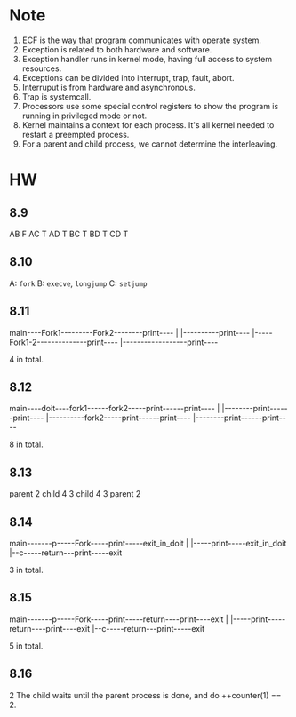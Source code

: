 # Note 

1. ECF is the way that program communicates with operate system.
2. Exception is related to both hardware and software.
3. Exception handler runs in kernel mode, having full access to system resources.
4. Exceptions can be divided into interrupt, trap, fault, abort.
5. Interruput is from hardware and asynchronous.
6. Trap is systemcall.
7. Processors use some special control registers to show the program is running in privileged mode or not.
8. Kernel maintains a context for each process. It's all kernel needed to restart a preempted process. 
9. For a parent and child process, we cannot determine the interleaving.

# HW

## 8.9

AB F
AC T
AD T 
BC T
BD T 
CD T 

## 8.10 

A: `fork`
B: `execve`, `longjump`
C: `setjump`

## 8.11 

main----Fork1---------Fork2--------print----
        |               |----------print---- 
        |-----Fork1-2--------------print----
                |------------------print----

4 in total.

## 8.12

main----doit----fork1------fork2-----print------print----
                |           |--------print------print----
                |----------fork2-----print------print----
                            |--------print------print----

8 in total.

## 8.13

parent 2 child 4 3 
child 4 3 parent 2 

## 8.14 

main-------p-----Fork-----print-----exit_in_doit
        |           |-----print-----exit_in_doit
        |--c-----return---print-----exit

3 in total.

## 8.15 

main-------p-----Fork-----print-----return----print----exit
        |           |-----print-----return----print----exit
        |--c-----return---print-----exit

5 in total.

                
## 8.16

2 
The child waits until the parent process is done, and do ++counter(1) == 2.

